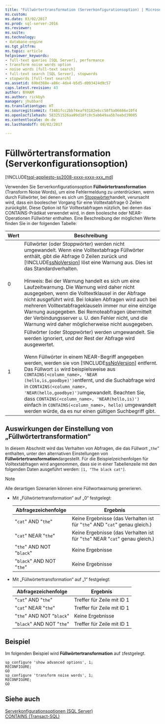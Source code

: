 ```yaml
---
title: "Füllwörtertransformation (Serverkonfigurationsoption) | Microsoft-Dokumentation"
ms.custom: 
ms.date: 03/02/2017
ms.prod: sql-server-2016
ms.reviewer: 
ms.suite: 
ms.technology:
- database-engine
ms.tgt_pltfrm: 
ms.topic: article
helpviewer_keywords:
- full-text queries [SQL Server], performance
- transform noise words option
- noise words [full-text search]
- full-text search [SQL Server], stopwords
- stopwords [full-text search]
ms.assetid: 69bd388e-a86c-4de4-b5d5-d093424d9c57
caps.latest.revision: 43
author: BYHAM
ms.author: rickbyh
manager: jhubbard
ms.translationtype: HT
ms.sourcegitcommit: f3481fcc2bb74eaf93182e6cc58f5a06666e10f4
ms.openlocfilehash: 583251526aa09d10fc0c5ab649aa5b7eebd39005
ms.contentlocale: de-de
ms.lasthandoff: 08/02/2017

---
```

# <a name="transform-noise-words-server-configuration-option"></a>Füllwörtertransformation (Serverkonfigurationsoption)
[!INCLUDE[tsql-appliesto-ss2008-xxxx-xxxx-xxx_md](../../includes/tsql-appliesto-ss2008-xxxx-xxxx-xxx-md.md)]

  Verwenden Sie Serverkonfigurationsoption **Füllwörtertransformation** (Transform Noise Words), um eine Fehlermeldung zu unterdrücken, wenn durch Füllwörter, bei denen es sich um [Stoppwörter](../../relational-databases/search/configure-and-manage-stopwords-and-stoplists-for-full-text-search.md)handelt, verursacht wird, dass ein boolescher Vorgang für eine Volltextabfrage 0 Zeilen zurückgibt. Diese Option ist für Volltextabfragen nützlich, bei denen das CONTAINS-Prädikat verwendet wird, in dem boolesche oder NEAR-Operationen Füllwörter enthalten. Eine Beschreibung der möglichen Werte finden Sie in der folgenden Tabelle:  
  
|Wert|Beschreibung|  
|-----------|-----------------|  
|0|Füllwörter (oder Stoppwörter) werden nicht umgewandelt. Wenn eine Volltextabfrage Füllwörter enthält, gibt die Abfrage 0 Zeilen zurück und [!INCLUDE[ssNoVersion](../../includes/ssnoversion-md.md)] löst eine Warnung aus. Dies ist das Standardverhalten.<br /><br /> Hinweis: Bei der Warnung handelt es sich um eine Laufzeitwarnung. Die Warnung wird daher nicht ausgegeben, wenn die Volltextklausel in der Abfrage nicht ausgeführt wird. Bei lokalen Abfragen wird auch bei mehreren Volltextabfrageklauseln immer nur eine einzige Warnung ausgegeben. Bei Remoteabfragen übermittelt der Verbindungsserver u. U. den Fehler nicht, und die Warnung wird daher möglicherweise nicht ausgegeben.|  
|1|Füllwörter (oder Stoppwörter) werden umgewandelt. Sie werden ignoriert, und der Rest der Abfrage wird ausgewertet.<br /><br /> Wenn Füllwörter in einem NEAR-Begriff angegeben werden, werden sie von [!INCLUDE[ssNoVersion](../../includes/ssnoversion-md.md)] entfernt. Das Füllwort `is` wird beispielsweise aus `CONTAINS(<column_name>, 'NEAR (hello,is,goodbye)')`entfernt, und die Suchabfrage wird in `CONTAINS(<column_name>, 'NEAR(hello,goodbye)')`umgewandelt. Beachten Sie, dass `CONTAINS(<column_name>, 'NEAR(hello,is)')` einfach in `CONTAINS(<column_name>, hello)` umgewandelt werden würde, da es nur einen gültigen Suchbegriff gibt.|  
  
## <a name="effects-of-the-transform-noise-words-setting"></a>Auswirkungen der Einstellung von „Füllwörtertransformation“  
 In diesem Abschnitt wird das Verhalten von Abfragen, die das Füllwort „`the`“ enthalten, unter den alternativen Einstellungen von **Füllwörtertransformation**dargestellt.  Für die Beispielzeichenfolgen für Volltextabfragen wird angenommen, dass sie in einer Tabellenzeile mit den folgenden Daten ausgeführt werden: `[1, "The black cat"]`.  
  
> [!NOTE]  
>  Alle derartigen Szenarien können eine Füllwortwarnung generieren.  
  
-   Mit „Füllwörtertransformation“ auf „0“ festgelegt:  
  
    |Abfragezeichenfolge|Ergebnis|  
    |------------------|------------|  
    |"`cat`" AND "`the`"|Keine Ergebnisse (das Verhalten ist für "`the`" AND "`cat`" genau gleich.)|  
    |"`cat`" NEAR "`the`"|Keine Ergebnisse (das Verhalten ist für "`the`" NEAR "`cat`" genau gleich.)|  
    |"`the`" AND NOT "`black`"|Keine Ergebnisse|  
    |"`black`" AND NOT "`the`"|Keine Ergebnisse|  
  
-   Mit „Füllwörtertransformation“ auf „1“ festgelegt:  
  
    |Abfragezeichenfolge|Ergebnis|  
    |------------------|------------|  
    |"`cat`" AND "`the`"|Treffer für Zeile mit ID 1|  
    |"`cat`" NEAR "`the`"|Treffer für Zeile mit ID 1|  
    |"`the`" AND NOT "`black`"|Keine Ergebnisse|  
    |"`black`" AND NOT "`the`"|Treffer für Zeile mit ID 1|  
  
## <a name="example"></a>Beispiel  
 Im folgenden Beispiel wird **Füllwörtertransformation** auf `1`festgelegt.  
  
```  
sp_configure 'show advanced options', 1;  
RECONFIGURE;  
GO  
sp_configure 'transform noise words', 1;  
RECONFIGURE;  
GO  
```  
  
## <a name="see-also"></a>Siehe auch  
 [Serverkonfigurationsoptionen &#40;SQL Server&#41;](../../database-engine/configure-windows/server-configuration-options-sql-server.md)   
 [CONTAINS &#40;Transact-SQL&#41;](../../t-sql/queries/contains-transact-sql.md)  
  
  

